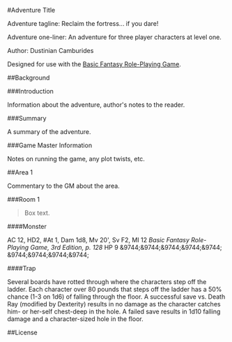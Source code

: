 #Adventure Title

Adventure tagline: Reclaim the fortress... if you dare!

Adventure one-liner: An adventure for three player characters at level one.

Author: Dustinian Camburides

Designed for use with the [Basic Fantasy Role-Playing Game](http://www.basicfantasy.org).

##Background

###Introduction

Information about the adventure, author's notes to the reader.

###Summary

A summary of the adventure.

###Game Master Information

Notes on running the game, any plot twists, etc.

##Area 1

Commentary to the GM about the area.

###Room 1

>Box text.

####Monster

AC 12, HD2, #At 1, Dam 1d8, Mv 20', Sv F2, MI 12
_Basic Fantasy Role-Playing Game, 3rd Edition, p. 128_
HP 9 &9744;&9744;&9744;&9744;&9744; &9744;&9744;&9744;&9744;

####Trap

Several boards have rotted through where the characters step off the ladder. Each character over 80 pounds that steps off the ladder has a 50% chance (1-3 on 1d6) of falling through the floor. A successful save vs. Death Ray (modified by Dexterity) results in no damage as the character catches him- or her-self chest-deep in the hole. A failed save results in 1d10 falling damage and a character-sized hole in the floor.

##License
